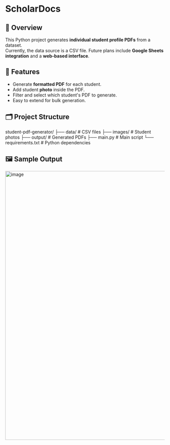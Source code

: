 # ScholarDocs

## 📌 Overview
This Python project generates **individual student profile PDFs** from a dataset.  
Currently, the data source is a CSV file. Future plans include **Google Sheets integration** and a **web-based interface**.

## 🚀 Features
- Generate **formatted PDF** for each student.
- Add student **photo** inside the PDF.
- Filter and select which student's PDF to generate.
- Easy to extend for bulk generation.

## 🗂️ Project Structure

student-pdf-generator/
├── data/ # CSV files
├── images/ # Student photos
├── output/ # Generated PDFs
├── main.py # Main script
└── requirements.txt # Python dependencies

## 🖼️ Sample Output
<img width="846" height="847" alt="image" src="https://github.com/user-attachments/assets/99f6dafb-5a9c-4453-b805-776f2251282a" />


